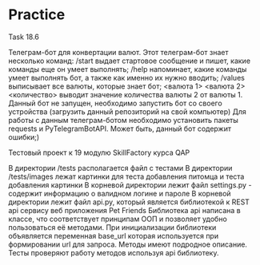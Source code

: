 # Practice
Task 18.6

Телеграм-бот для конвертации валют. 
Этот телеграм-бот знает несколько команд:
/start выдает стартовое сообщение и пишет, какие команды еще он умеет выполнять; /help напоминает, какие команды умеет выполнять бот, а также как именно их нужно вводить; /values выписывает все валюты, которые знает бот; <валюта 1> <валюта 2> <количество> выводит значение количества валюты 2 от валюты 1. Данный бот не запущен, необходимо запустить бот со своего устройства (загрузить данный репозиторий на свой компьютер) Для работы с данным телеграм-ботом необходимо установить пакеты requests и PyTelegramBotAPI.
Может быть, данный бот содержит ошибки;)

Тестовый проект к 19 модулю SkillFactory курса QAP

В директории /tests располагается файл с тестами
В директории /tests/images лежат картинки для теста добавления питомца и теста добавления картинки
В корневой директории лежит файл settings.py - содержит информацию о валидном логине и пароле
В корневой директории лежит файл api.py, который является библиотекой к REST api сервису веб приложения Pet Friends
Библиотека api написана в классе, что соответствует принципам ООП и позволяет удобно пользоваться её методами. При инициализации библиотеки объявляется переменная base_url которая используется при формировании url для запроса.
Методы имеют подродное описание.
Тесты проверяют работу методов используя api библиотеку.
